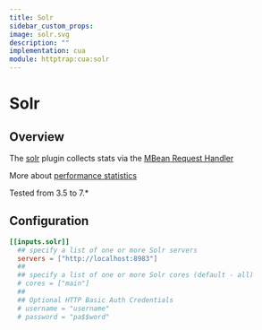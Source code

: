 ```yaml
---
title: Solr
sidebar_custom_props:
image: solr.svg
description: ""
implementation: cua
module: httptrap:cua:solr
---
```


# Solr

## Overview

The [solr](http://lucene.apache.org/solr/) plugin collects stats via the
[MBean Request Handler](https://cwiki.apache.org/confluence/display/solr/MBean+Request+Handler)

More about [performance statistics](https://cwiki.apache.org/confluence/display/solr/Performance+Statistics+Reference)

Tested from 3.5 to 7.\*

## Configuration

```toml
[[inputs.solr]]
  ## specify a list of one or more Solr servers
  servers = ["http://localhost:8983"]
  ##
  ## specify a list of one or more Solr cores (default - all)
  # cores = ["main"]
  ##
  ## Optional HTTP Basic Auth Credentials
  # username = "username"
  # password = "pa$$word"
```
